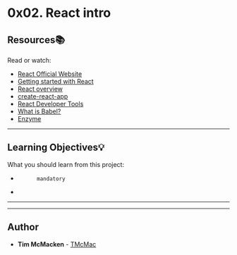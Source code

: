 # 0x02. React intro

## Resources:books:
Read or watch:
* [React Official Website](https://intranet.hbtn.io/rltoken/gE-BlSJd2kuCjmICaLarwg)
* [Getting started with React](https://intranet.hbtn.io/rltoken/u-WhTwGovygfL6u8JXlIGw)
* [React overview](https://intranet.hbtn.io/rltoken/MtpwNZ4So29HGsFW02PQKA)
* [create-react-app](https://intranet.hbtn.io/rltoken/1cLQFHw2EB8yQsPypJyDpg)
* [React Developer Tools](https://intranet.hbtn.io/rltoken/hCaAgJEBx6oH8bDc4yCk0A)
* [What is Babel?](https://intranet.hbtn.io/rltoken/f7sPHy1rk4YR4SdtHpGj8A)
* [Enzyme](https://intranet.hbtn.io/rltoken/CPZnPFs3O3bymj9VPF0heg)

---
## Learning Objectives:bulb:
What you should learn from this project:


*           mandatory
*         

---
---

## Author
* **Tim McMacken** - [TMcMac](https://github.com/TMcMac)